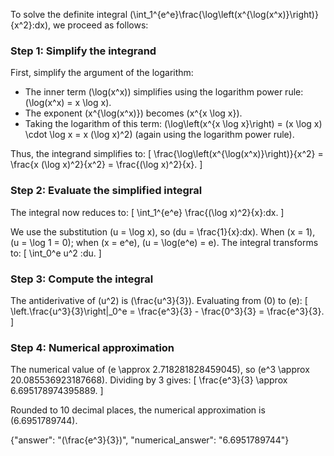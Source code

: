 

To solve the definite integral \(\int_1^{e^e}\frac{\log\left(x^{\log(x^x)}\right)}{x^2}\:dx\), we proceed as follows:

### Step 1: Simplify the integrand
First, simplify the argument of the logarithm:
- The inner term \(\log(x^x)\) simplifies using the logarithm power rule: \(\log(x^x) = x \log x\).
- The exponent \(x^{\log(x^x)}\) becomes \(x^{x \log x}\).
- Taking the logarithm of this term: \(\log\left(x^{x \log x}\right) = (x \log x) \cdot \log x = x (\log x)^2\) (again using the logarithm power rule).

Thus, the integrand simplifies to:
\[
\frac{\log\left(x^{\log(x^x)}\right)}{x^2} = \frac{x (\log x)^2}{x^2} = \frac{(\log x)^2}{x}.
\]

### Step 2: Evaluate the simplified integral
The integral now reduces to:
\[
\int_1^{e^e} \frac{(\log x)^2}{x}\:dx.
\]

We use the substitution \(u = \log x\), so \(du = \frac{1}{x}\:dx\). When \(x = 1\), \(u = \log 1 = 0\); when \(x = e^e\), \(u = \log(e^e) = e\). The integral transforms to:
\[
\int_0^e u^2 \:du.
\]

### Step 3: Compute the integral
The antiderivative of \(u^2\) is \(\frac{u^3}{3}\). Evaluating from \(0\) to \(e\):
\[
\left.\frac{u^3}{3}\right|_0^e = \frac{e^3}{3} - \frac{0^3}{3} = \frac{e^3}{3}.
\]

### Step 4: Numerical approximation
The numerical value of \(e \approx 2.718281828459045\), so \(e^3 \approx 20.085536923187668\). Dividing by 3 gives:
\[
\frac{e^3}{3} \approx 6.695178974395889.
\]

Rounded to 10 decimal places, the numerical approximation is \(6.6951789744\).

{"answer": "\(\frac{e^3}{3}\)", "numerical_answer": "6.6951789744"}